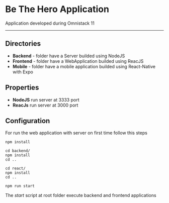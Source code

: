 # Be The Hero Application
Application developed during Omnistack 11
****
## Directories

* **Backend** - folder have a Server builded using NodeJS
* **Frontend** - folder have a WebApplication builded using ReacJS
* **Mobile** - folder have a mobile application builded using React-Native with Expo


## Properties
* **NodeJS** run server at 3333 port
* **ReacJs** run server at 3000 port

## Configuration
For run the web application with server on first time follow this steps
```
npm install

cd backend/
npm install
cd ..

cd react/
npm install
cd ..

npm run start
```
The *start* script at root folder execute backend and frontend applications
